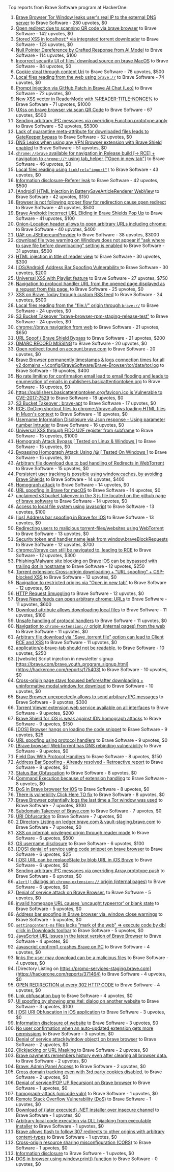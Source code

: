 Top reports from Brave Software program at HackerOne:

1. [Brave Browser Tor Window leaks user's real IP to the external DNS server](https://hackerone.com/reports/1077022) to Brave Software - 280 upvotes, $0
2. [Open redirect due to scanning QR code via brave browser](https://hackerone.com/reports/1946534) to Brave Software - 142 upvotes, $0
3. [Stored XSS in localhost:* via integrated torrent downloader](https://hackerone.com/reports/681617) to Brave Software - 123 upvotes, $0
4. [Null Pointer Dereference by Crafted Response from AI Model](https://hackerone.com/reports/2958097) to Brave Software - 114 upvotes, $100
5. [ Incorrect security UI of files' download source on brave MacOS](https://hackerone.com/reports/2888770) to Brave Software - 84 upvotes, $0
6. [Cookie steal through content Uri](https://hackerone.com/reports/876192) to Brave Software - 78 upvotes, $500
7. [Local files reading from the web using `brave://`](https://hackerone.com/reports/390013) to Brave Software - 74 upvotes, $0
8. [Prompt Injection via GitHub Patch in Brave AI Chat (Leo)](https://hackerone.com/reports/3086301) to Brave Software - 72 upvotes, $0
9. [New XSS vector in ReaderMode with %READER-TITLE-NONCE%](https://hackerone.com/reports/1436142) to Brave Software - 71 upvotes, $1000
10. [UXss on brave browser via scan QR Code](https://hackerone.com/reports/1884042) to Brave Software - 67 upvotes, $500
11. [Sending arbitrary IPC messages via overriding Function.prototype.apply](https://hackerone.com/reports/188086) to Brave Software - 52 upvotes, $5300
12. [Lack of quarantine meta-attribute for downloaded files leads to GateKeeper bypass](https://hackerone.com/reports/374106) to Brave Software - 52 upvotes, $0
13. [DNS Leaks when using any VPN Browser extension with Brave Shield enabled](https://hackerone.com/reports/1203842) to Brave Software - 51 upvotes, $0
14. [`chrome://brave` available for navigation in Release build [-\> RCE] + navigation to `chrome://*` using tab_helper ["Open in new tab"]](https://hackerone.com/reports/395737) to Brave Software - 46 upvotes, $0
15. [Local files reading using `link[rel="import"]`](https://hackerone.com/reports/375329) to Brave Software - 43 upvotes, $0
16. [Information disclosure-Referer leak](https://hackerone.com/reports/1337624) to Brave Software - 42 upvotes, $500
17. [[Android] HTML Injection in BatterySaveArticleRenderer WebView](https://hackerone.com/reports/176065) to Brave Software - 42 upvotes, $150
18. [Browser is not following proper flow for redirection cause open redirect ](https://hackerone.com/reports/1579374) to Brave Software - 41 upvotes, $500
19. [Brave Android: Incorrect URL Eliding in Brave Shields Pop Up](https://hackerone.com/reports/2501378) to Brave Software - 41 upvotes, $100
20. [Onion-Location header allows to open arbitrary URLs including chrome:](https://hackerone.com/reports/1089995) to Brave Software - 40 upvotes, $400
21. [UAF on JSEthereumProvider](https://hackerone.com/reports/1977252) to Brave Software - 38 upvotes, $3000
22. [download file type warning on Windows does not appear if "ask where to save file before downloading" setting is enabled](https://hackerone.com/reports/1848062) to Brave Software - 31 upvotes, $500
23. [HTML injection in title of reader view](https://hackerone.com/reports/991713) to Brave Software - 30 upvotes, $300
24. [[iOS/Android] Address Bar Spoofing Vulnerability ](https://hackerone.com/reports/175958) to Brave Software - 30 upvotes, $200
25. [Universal XSS with Playlist feature](https://hackerone.com/reports/1436558) to Brave Software - 27 upvotes, $750
26. [Navigation to protocol handler URL from the opened page displayed as a request from this page.](https://hackerone.com/reports/374969) to Brave Software - 25 upvotes, $0
27. [XSS on Brave Today through custom RSS feed](https://hackerone.com/reports/1184379) to Brave Software - 24 upvotes, $500
28. [Local files reading from the "file://" origin through `brave://`](https://hackerone.com/reports/390362) to Brave Software - 24 upvotes, $0
29. [S3 Bucket Takeover  "brave-browser-rpm-staging-release-test"](https://hackerone.com/reports/1835133) to Brave Software - 24 upvotes, $0
30. [chrome://brave navigation from web](https://hackerone.com/reports/415967) to Brave Software - 21 upvotes, $650
31. [URL Spoof / Brave Shield Bypass](https://hackerone.com/reports/255991) to Brave Software - 21 upvotes, $200
32. [DMARC RECORD MISSING](https://hackerone.com/reports/491753) to Brave Software - 20 upvotes, $0
33. [Open redirect found on account.brave.com](https://hackerone.com/reports/1338437) to Brave Software - 20 upvotes, $0
34. [Brave Browser permanently timestamps & logs connection times for all v2 domains ~/.config/BraveSoftware/Brave-Browser/tor/data/tor.log](https://hackerone.com/reports/1249056) to Brave Software - 19 upvotes, $400
35. [No rate limiting for confirmation email lead to email flooding and leads to enumeration of emails in publishers.basicattentiontoken.org](https://hackerone.com/reports/854793) to Brave Software - 18 upvotes, $0
36. [https://publishers.basicattentiontoken.org/favicon.ico is Vulnerable to CVE-2017-7529](https://hackerone.com/reports/980856) to Brave Software - 18 upvotes, $0
37. [S3 Bucket Takeover : brave-apt](https://hackerone.com/reports/1791558) to Brave Software - 17 upvotes, $0
38. [RCE: DnDing shortcut files to chrome://brave allows loading HTML files in Muon's context](https://hackerone.com/reports/415258) to Brave Software - 16 upvotes, $0
39. [Username Information Disclosure via Json response - Using parameter number Intruder](https://hackerone.com/reports/812351) to Brave Software - 16 upvotes, $0
40. [Universal XSS through FIDO U2F register from subframe](https://hackerone.com/reports/993670) to Brave Software - 15 upvotes, $1000
41. [Homograph Attack Bypass [ Tested on Linux & Windows ]](https://hackerone.com/reports/268984) to Brave Software - 15 upvotes, $0
42. [Bypassing Homograph Attack Using /@ [ Tested On Windows ]](https://hackerone.com/reports/317931) to Brave Software - 15 upvotes, $0
43. [Arbitrary file download due to bad handling of Redirects in WebTorrent](https://hackerone.com/reports/975514) to Brave Software - 15 upvotes, $0
44. [Persistent user tracking is possible using window.caches, by avoiding Brave Shields](https://hackerone.com/reports/1668815) to Brave Software - 14 upvotes, $400
45. [Homograph attack](https://hackerone.com/reports/175286) to Brave Software - 14 upvotes, $0
46. [URL spoofing in Brave for macOS](https://hackerone.com/reports/369086) to Brave Software - 14 upvotes, $0
47. [unclaimed s3 bucket takeover in the 3 js file located on the github page of  brave software](https://hackerone.com/reports/1316650) to Brave Software - 14 upvotes, $0
48. [Access to local file system using javascript](https://hackerone.com/reports/175979) to Brave Software - 13 upvotes, $100
49. [[ios] Address bar spoofing in Brave for iOS](https://hackerone.com/reports/176929) to Brave Software - 13 upvotes, $0
50. [Redirecting users to malicious torrent-files/websites using WebTorrent](https://hackerone.com/reports/968328) to Brave Software - 13 upvotes, $0
51. [Security token and handler name leak from window.braveBlockRequests](https://hackerone.com/reports/1668723) to Brave Software - 12 upvotes, $700
52. [chrome://brave can still be navigated to, leading to RCE](https://hackerone.com/reports/415178) to Brave Software - 12 upvotes, $300
53. [Phishing/Malware site blocking on Brave iOS can be bypassed with trailing dot in hostname](https://hackerone.com/reports/1068505) to Brave Software - 12 upvotes, $250
54. [Torrent extension: Cross-origin downloading + "URL spoofing" + CSP-blocked XSS](https://hackerone.com/reports/378864) to Brave Software - 12 upvotes, $0
55. [Navigation to restricted origins via "Open in new tab"](https://hackerone.com/reports/369218) to Brave Software - 12 upvotes, $0
56. [HTTP Request Smuggling](https://hackerone.com/reports/866382) to Brave Software - 12 upvotes, $0
57. [Brave News feeds can open arbitrary chrome: URLs](https://hackerone.com/reports/1819668) to Brave Software - 11 upvotes, $600
58. [Download attribute allows downloading local files](https://hackerone.com/reports/258710) to Brave Software - 11 upvotes, $100
59. [Unsafe handling of protocol handlers](https://hackerone.com/reports/369185) to Brave Software - 11 upvotes, $0
60. [Navigation to `chrome-extension://` origin (internal pages) from the web](https://hackerone.com/reports/378805) to Brave Software - 11 upvotes, $0
61. [Arbitrary file download via "Save .torrent file" option can lead to Client RCE and XSS](https://hackerone.com/reports/963155) to Brave Software - 11 upvotes, $0
62. [application/x-brave-tab should not be readable.](https://hackerone.com/reports/258578) to Brave Software - 10 upvotes, $250
63. [[website] Script injection in newsletter signup https://brave.com/brave_youth_program_signup.html](https://hackerone.com/reports/175403) to Brave Software - 10 upvotes, $0
64. [Cross-origin page stays focused before/after downloading + uninformative modal window for download](https://hackerone.com/reports/375259) to Brave Software - 10 upvotes, $0
65. [Brave Browser unexpectedly allows to send arbitrary IPC messages](https://hackerone.com/reports/187542) to Brave Software - 9 upvotes, $300
66. [Torrent Viewer extension web service available on all interfaces](https://hackerone.com/reports/300181) to Brave Software - 9 upvotes, $200
67. [Brave Shield for iOS is weak against IDN homograph attacks](https://hackerone.com/reports/1819329) to Brave Software - 9 upvotes, $150
68. [[DOS] Browser hangs on loading the code snippet](https://hackerone.com/reports/181686) to Brave Software - 9 upvotes, $25
69. [URL spoofing using protocol handlers](https://hackerone.com/reports/373721) to Brave Software - 9 upvotes, $0
70. [[Brave browser] WebTorrent has DNS rebinding vulnerability](https://hackerone.com/reports/663729) to Brave Software - 9 upvotes, $0
71. [Field Day With Protocol Handlers](https://hackerone.com/reports/416040) to Brave Software - 8 upvotes, $150
72. [Address Bar Spoofing - Already resolved - Retroactive report](https://hackerone.com/reports/175779) to Brave Software - 8 upvotes, $0
73. [Status Bar Obfuscation](https://hackerone.com/reports/175701) to Brave Software - 8 upvotes, $0
74. [Command Execution because of extension handling](https://hackerone.com/reports/188078) to Brave Software - 8 upvotes, $0
75. [DoS in Brave browser for iOS](https://hackerone.com/reports/357665) to Brave Software - 8 upvotes, $0
76. [There is vulnebility Click Here TO fix](https://hackerone.com/reports/319036) to Brave Software - 8 upvotes, $0
77. [Brave Browser potentially logs the last time a Tor window was used](https://hackerone.com/reports/1024668) to Brave Software - 7 upvotes, $100
78. [Subdomain Takeover of Brave.com](https://hackerone.com/reports/175397) to Brave Software - 7 upvotes, $0
79. [URI Obfuscation](https://hackerone.com/reports/175529) to Brave Software - 7 upvotes, $0
80. [2 Directory Listing on ledger.brave.com & vault-staging.brave.com](https://hackerone.com/reports/175320) to Brave Software - 7 upvotes, $0
81. [XSS on internal: privileged origin through reader mode](https://hackerone.com/reports/1438028) to Brave Software - 6 upvotes, $500
82. [OS username disclosure](https://hackerone.com/reports/258585) to Brave Software - 6 upvotes, $100
83. [[DOS] denial of service using code snippet on brave browser](https://hackerone.com/reports/181558) to Brave Software - 6 upvotes, $25
84. [[iOS] URL can be replaceState by blob URL in iOS Brave](https://hackerone.com/reports/215044) to Brave Software - 6 upvotes, $0
85. [Sending arbitrary IPC messages via overriding Array.prototype.push](https://hackerone.com/reports/188561) to Brave Software - 6 upvotes, $0
86. [`alert()` dialogs on `chrome-extension://` origin (internal pages)](https://hackerone.com/reports/378809) to Brave Software - 6 upvotes, $0
87. [Denial of service attack on Brave Browser.](https://hackerone.com/reports/176066) to Brave Software - 5 upvotes, $0
88. [invalid homepage URL causes 'uncaught typeerror' or blank state](https://hackerone.com/reports/177184) to Brave Software - 5 upvotes, $0
89. [Address bar spoofing in Brave browser via. window close warnings](https://hackerone.com/reports/208834) to Brave Software - 5 upvotes, $0
90. [`settingcontent-ms` files lacks "mark of the web" =\> execute code by dbl click in Downloads toolbar](https://hackerone.com/reports/377206) to Brave Software - 5 upvotes, $0
91. [JavaScript URL Issues in the latest version of Brave Browser](https://hackerone.com/reports/176083) to Brave Software - 4 upvotes, $0
92. [Javascript confirm() crashes Brave on PC](https://hackerone.com/reports/176076) to Brave Software - 4 upvotes, $0
93. [links the user may download can be a malicious files](https://hackerone.com/reports/182557) to Brave Software - 4 upvotes, $0
94. [Directory Listing on https://promo-services-staging.brave.com](https://hackerone.com/reports/371464) to Brave Software - 4 upvotes, $0
95. [OPEN REDIRECTION at every 302 HTTP CODE](https://hackerone.com/reports/369447) to Brave Software - 4 upvotes, $0
96. [Link obfuscation bug](https://hackerone.com/reports/669440) to Brave Software - 4 upvotes, $0
97. [UI spoofing by showing sms:/tel: dialog on another website](https://hackerone.com/reports/1819652) to Brave Software - 3 upvotes, $100
98. [[iOS] URI Obfuscation in iOS application](https://hackerone.com/reports/176159) to Brave Software - 3 upvotes, $0
99. [Information disclosure of website](https://hackerone.com/reports/179121) to Brave Software - 3 upvotes, $0
100. [No user confirmation when an auto-updated extension gets more permissions](https://hackerone.com/reports/199243) to Brave Software - 3 upvotes, $0
101. [Denial of service attack(window object) on brave browser](https://hackerone.com/reports/176197) to Brave Software - 2 upvotes, $0
102. [Clickjacking or URL Masking ](https://hackerone.com/reports/204198) to Brave Software - 2 upvotes, $0
103. [Brave payments remembers history even after clearing all browser data.](https://hackerone.com/reports/203088) to Brave Software - 2 upvotes, $0
104. [Brave: Admin Panel Access](https://hackerone.com/reports/175366) to Brave Software - 2 upvotes, $0
105. [Cross domain tracking even with 3rd party cookies disabled.](https://hackerone.com/reports/331428) to Brave Software - 2 upvotes, $0
106. [Denial of service(POP UP Recursion) on Brave browser](https://hackerone.com/reports/179248) to Brave Software - 1 upvotes, $0
107. [homograph-attack (unicode vuln)](https://hackerone.com/reports/221461) to Brave Software - 1 upvotes, $0
108. [Remote Stack Overflow Vulnerability (DoS)](https://hackerone.com/reports/181061) to Brave Software - 1 upvotes, $0
109. [Download of (later executed) .NET installer over insecure channel](https://hackerone.com/reports/272231) to Brave Software - 1 upvotes, $0
110. [Arbitrary local code execution via DLL hijacking from executable installer](https://hackerone.com/reports/272221) to Brave Software - 1 upvotes, $0
111. [Brave allows flash to follow 307 redirects to other origins with arbitrary content-types](https://hackerone.com/reports/449478) to Brave Software - 1 upvotes, $0
112. [Cross-origin resource sharing misconfiguration (CORS)](https://hackerone.com/reports/954512) to Brave Software - 1 upvotes, $0
113. [Information disclosure](https://hackerone.com/reports/1347249) to Brave Software - 1 upvotes, $0
114. [DOS in browser using window.print() function](https://hackerone.com/reports/176364) to Brave Software - 0 upvotes, $0
